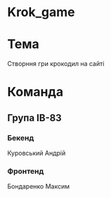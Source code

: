 # Krok_game
# Тема
Створння гри крокодил на сайті
# Команда
## Група ІВ-83
### Бекенд  
Куровський Андрій
### Фронтенд  
Бондаренко Максим
